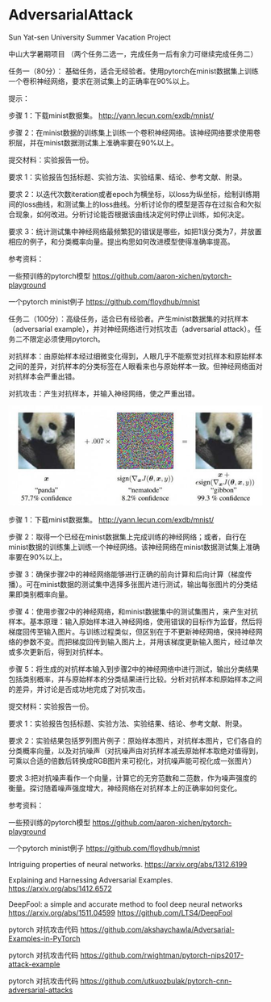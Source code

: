 # AdversarialAttack
Sun Yat-sen University Summer Vacation Project

中山大学暑期项目 （两个任务二选一，完成任务一后有余力可继续完成任务二）

任务一（80分）： 基础任务，适合无经验者。使用pytorch在minist数据集上训练一个卷积神经网络，要求在测试集上的正确率在90%以上。

提示：

步骤 1：下载minist数据集。 http://yann.lecun.com/exdb/mnist/

步骤 2：在minist数据的训练集上训练一个卷积神经网络。该神经网络要求使用卷积层，并在minist数据测试集上准确率要在90%以上。

提交材料：实验报告一份。

要求 1：实验报告包括标题、实验方法、实验结果、结论、参考文献、附录。

要求 2：以迭代次数iteration或者epoch为横坐标，以loss为纵坐标，绘制训练期间的loss曲线，和测试集上的loss曲线。分析讨论你的模型是否存在过拟合和欠拟合现象，如何改进。分析讨论能否根据该曲线决定何时停止训练，如何决定。

要求 3：统计测试集中神经网络最频繁犯的错误是哪些，如把1误分类为7，并放置相应的例子，和分类概率向量。提出构思如何改进模型使得准确率提高。

参考资料：

一些预训练的pytorch模型 https://github.com/aaron-xichen/pytorch-playground

一个pytorch minist例子 https://github.com/floydhub/mnist


任务二（100分）：高级任务，适合已有经验者。产生minist数据集的对抗样本（adversarial example），并对神经网络进行对抗攻击（adversarial attack）。任务二不限定必须使用pytorch。

对抗样本：由原始样本经过细微变化得到，人眼几乎不能察觉对抗样本和原始样本之间的差异，对抗样本的分类标签在人眼看来也与原始样本一致。但神经网络面对对抗样本会严重出错。

对抗攻击：产生对抗样本，并输入神经网络，使之严重出错。

![alt text](https://github.com/lawliet92/AdversarialAttack/blob/master/advsample.jpeg)

步骤 1：下载minist数据集。 http://yann.lecun.com/exdb/mnist/

步骤 2：取得一个已经在minist数据集上完成训练的神经网络；或者，自行在minist数据的训练集上训练一个神经网络。该神经网络在minist数据测试集上准确率要在90%以上。

步骤 3：确保步骤2中的神经网络能够进行正确的前向计算和后向计算（梯度传播）。可在minist数据的测试集中选择多张图片进行测试，输出每张图片的分类结果即类别概率向量。

步骤 4：使用步骤2中的神经网络，和minist数据集中的测试集图片，来产生对抗样本。基本原理：输入原始样本进入神经网络，使用错误的目标作为监督，然后将梯度回传至输入图片。与训练过程类似，但区别在于不更新神经网络，保持神经网络的参数不变。而把梯度回传到输入图片上，并用该梯度更新输入图片，经过单次或多次更新后，得到对抗样本。

步骤 5：将生成的对抗样本输入到步骤2中的神经网络中进行测试，输出分类结果包括类别概率，并与原始样本的分类结果进行比较。分析对抗样本和原始样本之间的差异，并讨论是否成功地完成了对抗攻击。

提交材料：实验报告一份。

要求 1：实验报告包括标题、实验方法、实验结果、结论、参考文献、附录。

要求 2：实验结果包括罗列图片例子：原始样本图片，对抗样本图片，它们各自的分类概率向量，以及对抗噪声（对抗噪声由对抗样本减去原始样本取绝对值得到，可乘以合适的倍数后转换成RGB图片来可视化，对抗噪声能可视化成一张图片）

要求 3:把对抗噪声看作一个向量，计算它的无穷范数和二范数，作为噪声强度的衡量。探讨随着噪声强度增大，神经网络在对抗样本上的正确率如何变化。

参考资料：

一些预训练的pytorch模型 https://github.com/aaron-xichen/pytorch-playground

一个pytorch minist例子 https://github.com/floydhub/mnist

Intriguing properties of neural networks. https://arxiv.org/abs/1312.6199

Explaining and Harnessing Adversarial Examples. https://arxiv.org/abs/1412.6572

DeepFool: a simple and accurate method to fool deep neural networks https://arxiv.org/abs/1511.04599 https://github.com/LTS4/DeepFool

pytorch 对抗攻击代码 https://github.com/akshaychawla/Adversarial-Examples-in-PyTorch 

pytorch 对抗攻击代码 https://github.com/rwightman/pytorch-nips2017-attack-example 

pytorch 对抗攻击代码 https://github.com/utkuozbulak/pytorch-cnn-adversarial-attacks 
